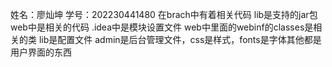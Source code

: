 姓名：廖灿坤 学号：202230441480
在brach中有着相关代码 lib是支持的jar包 web中是相关的代码 .idea中是模块设置文件
web中里面的webinf的classes是相关的类 lib是配置文件
admin是后台管理文件，css是样式，fonts是字体其他都是用户界面的东西

